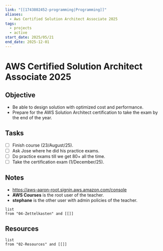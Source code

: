 ```yaml
---
link: "[[1743802452-programming|Programming]]"
aliases:
  - Aws Certified Solution Architect Associate 2025
tags:
  - projects
  - active
start_date: 2025/05/21
end_date: 2025-12-01
---
```

# AWS Certified Solution Architect Associate 2025
## Objective
- Be able to design solution with optimized cost and performance.
- Prepare for the AWS Solution Architect certification to take the exam by the end of the year.
## Tasks
- [ ] Finish course (23/August/25).
- [ ] Ask Jose where he did his practice exams.
- [ ] Do practice exams till we get 80+ all the time.
- [ ] Take the certification exam (1/December/25).
## Notes
- https://aws-aaron-root.signin.aws.amazon.com/console
- **AWS Courses** is the root user of the teacher.
- **stephane** is the other user with admin policies of the teacher.

```dataview
list
from "04-Zettelkasten" and [[]]
```

## Resources
```dataview
list
from "02-Resources" and [[]]
```
